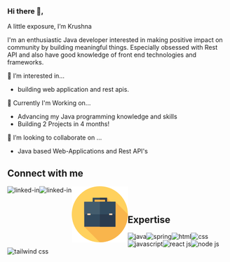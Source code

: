  ### Hi there 👋, 

  A little exposure, I’m Krushna

   I'm an enthusiastic Java developer interested in making positive impact on community by building meaningful things. Especially obsessed with Rest API and also have good knowledge of front end technologies and frameworks.

 👀 I’m interested in...
   * building web application and rest apis.
   
 🌱 Currently I'm Working on...
   * Advancing my Java programming knowledge and skills
   * Building 2 Projects in 4 months!
   
 💞️ I’m looking to collaborate on ...
   * Java based Web-Applications and Rest API's
   
## Connect with me
 
   [<img align="left" alt="linked-in" src="https://img.shields.io/badge/linkedin-%230077B5.svg?&style=for-the-badge&logo=linkedin&logoColor=white"/>](https://www.linkedin.com/in/krushna-kale-1370061a1)
   [<img align="left" alt="linked-in" src="https://img.shields.io/badge/-LeetCode-FFA116?style=for-the-badge&logo=LeetCode&logoColor=black"/>](https://leetcode.com/itskrushnakale/)
   [<img align="left" alt="linked-in" src="https://github.com/webdevkrushna/webdevkrushna/blob/main/portfolio.svg?&style=for-the-badge&logo=portfolio&logoColor=yellow"/>](https://krushna.netlify.app/)
  <br>
  <br>
## Expertise
  
  <img align="left" alt="java" src="https://img.shields.io/badge/Java-ED8B00?style=for-the-badge&logo=java&logoColor=white" />
  <img align="left" alt="spring" src="https://img.shields.io/badge/Spring-6DB33F?style=for-the-badge&logo=spring&logoColor=white"/>
  <img align="left" alt="html" src="https://img.shields.io/badge/HTML5-E34F26?style=for-the-badge&logo=html5&logoColor=white"/>
  <img align="left" alt="css" src="https://img.shields.io/badge/CSS3-1572B6?style=for-the-badge&logo=css3&logoColor=white"/>
  <img align="left" alt="javascript" src="https://img.shields.io/badge/-Javascript-FFFF00?logo=javascript&logoColor=white&style=for-the-badge"/>
  <img align="left" alt="react js" src="https://img.shields.io/badge/-ReactJs-61DAFB?logo=react&logoColor=white&style=for-the-badge"/>
  <img align="left" alt="node js" src="https://img.shields.io/badge/Node.js-43853D?style=for-the-badge&logo=node.js&logoColor=white"/>
  <img align="left" alt="tailwind css" src="https://img.shields.io/badge/-tailwind%20css-ffffff?logo=tailwindcss&logoColor=blue&style=for-the-badge"/>
  
  

<!---
webdevkrushna/webdevkrushna is a ✨ special ✨ repository because its `README.md` (this file) appears on your GitHub profile.
You can click the Preview link to take a look at your changes.
--->
